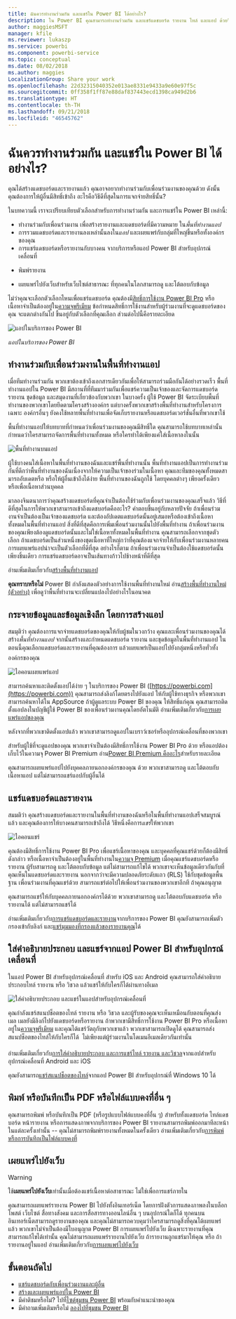 ```yaml
---
title: ฉันควรทำงานร่วมกัน และแชร์ใน Power BI ได้อย่างไร?
description: ใน Power BI คุณสามารถทำงานร่วมกัน และแชร์แดชบอร์ด รายงาน ไทล์ และแอป ด้วยวิธีต่าง ๆ กัน แต่ละวิธีมีข้อดีของมันเอง
author: maggiesMSFT
manager: kfile
ms.reviewer: lukaszp
ms.service: powerbi
ms.component: powerbi-service
ms.topic: conceptual
ms.date: 08/02/2018
ms.author: maggies
LocalizationGroup: Share your work
ms.openlocfilehash: 22d32315040352e013ae8331e9433a9e60e97f5c
ms.sourcegitcommit: 0ff358f1ff87e88daf837443ecd1398ca949d2b6
ms.translationtype: HT
ms.contentlocale: th-TH
ms.lasthandoff: 09/21/2018
ms.locfileid: "46545762"
---
```

# <a name="how-should-i-collaborate-and-share-in-power-bi"></a>ฉันควรทำงานร่วมกัน และแชร์ใน Power BI ได้อย่างไร?

คุณได้สร้างแดชบอร์ดและรายงานแล้ว คุณอาจอยากทำงานร่วมกับเพื่อนร่วมงานของคุณด้วย ดังนั้น คุณต้องการให้ผู้อื่นมีสิทธิ์เข้าถึง อะไรคือวิธีดีที่สุดในการแจกจ่ายสิทธิ์นั้น?

ในบทความนี้ เราจะเปรียบเทียบตัวเลือกสำหรับการทำงานร่วมกัน และการแชร์ใน Power BI เหล่านี้: 

* ทำงานร่วมกับเพื่อนร่วมงาน เพื่อสร้างรายงานและแดชบอร์ดที่มีความหมาย ใน*พื้นที่ทำงานแอป*
* การรวมแดชบอร์ดและรายงานลงเหล่านั้นลงใน*แอป* และเผยแพร่กับกลุ่มที่ใหญ่ขึ้นหรือทั้งองค์กรของคุณ
* การแชร์แดชบอร์ดหรือรายงานกับบางคน จากบริการหรือแอป Power BI สำหรับอุปกรณ์เคลื่อนที่
- พิมพ์รายงาน
* เผยแพร่ไปยังเว็บสำหรับเว็บไซต์สาธารณะ ที่ทุกคนในโลกสามารถดู และโต้ตอบกับข้อมูล

ไม่ว่าคุณจะเลือกตัวเลือกไหนเพื่อแชร์แดชบอร์ด คุณต้องมี[สิทธิ์การใช้งาน Power BI Pro](service-free-vs-pro.md) หรือเนื้อหาจำเป็นต้องอยู่ใน[ความจุพรีเมียม](service-premium.md) ข้อกำหนดสิทธิ์การใช้งานสำหรับผู้ร่วมงานที่จะดูแดชบอร์ดของคุณ จะแตกต่างกันไป ขึ้นอยู่กับตัวเลือกที่คุณเลือก ส่วนต่อไปนี้คือรายละเอียด 

![แอปในบริการของ Power BI](media/service-how-to-collaborate-distribute-dashboards-reports/power-bi-apps-home-blog.png)

*แอปในบริการของ Power BI*

## <a name="collaborate-with-coworkers-in-an-app-workspace"></a>ทำงานร่วมกับเพื่อนร่วมงานในพื้นที่ทำงานแอป

เมื่อทีมทำงานร่วมกัน พวกเขาต้องเข้าถึงเอกสารเดียวกันเพื่อให้สามารถร่วมมือกันได้อย่างรวดเร็ว พื้นที่ทำงานแอปใน Power BI มีสถานที่ที่ทีมมาร่วมกันเพื่อแชร์ความเป็นเจ้าของและจัดการแดชบอร์ด รายงาน ชุดข้อมูล และสมุดงานที่เกี่ยวข้องกับพวกเขา ในบางครั้ง ผู้ใช้ Power BI จัดระเบียบพื้นที่ทำงานของพวกเขาโดยยึดตามโครงสร้างองค์กร แต่บางครั้งพวกเขาสร้างพื้นที่ทำงานสำหรับโครงการเฉพาะ องค์กรอื่นๆ ยังคงใช้หลายพื้นที่ทำงานเพื่อจัดเก็บรายงานหรือแดชบอร์ดเวอร์ชั่นอื่นที่พวกเขาใช้ 

พื้นที่ทำงานแอปให้บทบาทที่กำหนดว่าเพื่อนร่วมงานของคุณมีสิทธิ์ใด คุณสามารถใช้บทบาทเหล่านั้นกำหนดว่าใครสามารถจัดการพื้นที่ทำงานทั้งหมด หรือใครทำได้เพียงแค่ใส่เนื้อหาลงในนั้น

![พื้นที่ทำงานบนแอป](media/service-how-to-collaborate-distribute-dashboards-reports/power-bi-apps-workspaces.png)

ผู้ใช้บางคนใส่เนื้อหาในพื้นที่ทำงานของฉันและแชร์พื้นที่ทำงานนั้น พื้นที่ทำงานแอปเป็นการทำงานร่วมกันที่ดีกว่าพื้นที่ทำงานของฉันเนื่องจากให้ความเป็นเจ้าของร่วมในเนื้อหา คุณและทีมของคุณทั้งหมดสามารถอับเดตหรือ หรือให้ผู้อื่นเข้าถึงได้ง่าย พื้นที่ทำงานของฉันถูกใช้ โดยบุคคลต่างๆ เพียงครั้งเดียวหรือเพื่อเนื้อหาส่วนบุคคล

มาลองจินตนาการว่าคุณสร้างแดชบอร์ดที่คุณจำเป็นต้องใช้ร่วมกับเพื่อนร่วมงานของคุณเสร็จแล้ว วิธีที่ดีที่สุดในการให้พวกเขาสามารถเข้าถึงแดชบอร์ดคืออะไร? คำตอบขึ้นอยู่กับหลายปัจจัย ถ้าเพื่อนร่วมงานจำเป็นต้องเป็นเจ้าของแดชบอร์ด และต้องอัปเดตแดชบอร์ดนั้นอยู่เสมอหรือต้องเข้าถึงเนื้อหาทั้งหมดในพื้นที่ทำงานแอป สิ่งที่ดีที่สุดคือการเพิ่มเพื่อนร่วมงานนั้นไปยังพื้นที่ทำงาน ถ้าเพื่อนร่วมงานของคุณเพียงต้องดูแดชบอร์ดนั้นและไม่ใช่เนื้อหาทั้งหมดในพื้นที่ทำงาน คุณสามารถเลือกจากชุดตัวเลือก ถ้าแดชบอร์ดเป็นส่วนหนึ่งของชุดเนื้อหาที่ใหญ่กว่าที่คุณต้องแจกจ่ายให้กับเพื่อนร่วมงานหลายคน การเผยแพร่แอปน่าจะเป็นตัวเลือกที่ดีที่สุด อย่างไรก็ตาม ถ้าเพื่อนร่วมงานจำเป็นต้องใช้แดชบอร์ดนั้นเพียงชิ้นเดียว การแชร์แดชบอร์ดอาจเป็นเส้นทางก้าวไปช้างหน้าที่ดีที่สุด 

อ่านเพิ่มเติมเกี่ยวกับ[สร้างพื้นที่ทำงานแอป](service-create-workspaces.md)

**คุณทราบหรือไม่** Power BI กำลังแสดงตัวอย่างการใช้งานพื้นที่ทำงานใหม่ อ่าน[สร้างพื้นที่ทำงานใหม่ (ตัวอย่าง)](service-create-the-new-workspaces.md) เพื่อดูว่าพื้นที่ทำงานจะเปลี่ยนแปลงไปอย่างไรในอนาคต 

## <a name="distribute-data-and-insights-by-creating-an-app"></a>กระจายข้อมูลและข้อมูลเชิงลึก โดยการสร้างแอป

สมมุติว่า คุณต้องการแจกจ่ายแดชบอร์ดของคุณให้กับผู้ชมในวงกว้าง คุณและเพื่อนร่วมงานของคุณได้สร้าง*พื้นที่ทำงานแอป* จากนั้นสร้างและกำหนดแดชบอร์ด รายงาน และชุดข้อมูลในพื้นที่ทำงานแอป ในตอนนี้คุณเลือกแดชบอร์ดและรายงานที่คุณต้องการ แล้วเผยแพร่เป็นแอป&#151;ไปยังกลุ่มหนึ่งหรือทั่วทั้งองค์กรของคุณ 

![ไอคอนเผยแพร่แอป](media/service-how-to-collaborate-distribute-dashboards-reports/power-bi-app-publish-600.png)

สามารถค้นหาและติดตั้งแอปได้ง่าย ๆ ในบริการของ Power BI ([https://powerbi.com](https://powerbi.com)) คุณสามารถส่งลิงก์โดยตรงไปยังแอป ให้กับผู้ใช้ทางธุรกิจ หรือพวกเขาสามารถค้นหาได้ใน AppSource ถ้าผู้ดูแลระบบ Power BI ของคุณ ให้สิทธิ์แก่คุณ คุณสามารถติดตั้งแอปลงในบัญชีผู้ใช้ Power BI ของเพื่อนร่วมงานคุณโดยอัตโนมัติ อ่านเพิ่มเติมเกี่ยวกับ[การเผยแพร่แอปของคุณ](consumer/end-user-create-apps.md) 

หลังจากที่พวกเขาติดตั้งแอปแล้ว พวกเขาสามารถดูแอปในเบราว์เซอร์หรืออุปกรณ์เคลื่อนที่ของพวกเขา

สำหรับผู้ใช้ที่จะดูแอปของคุณ พวกเขาจำเป็นต้องมีสิทธิ์การใช้งาน Power BI Pro ด้วย หรือแอปต้องเก็บไว้ในความจุ Power BI Premium อ่าน[Power BI Premium คืออะไร](service-premium.md)สำหรับรายละเอียด

คุณสามารถเผยแพร่แอปไปยังบุคคลภายนอกองค์กรของคุณ ด้วย พวกเขาสามารถดู และโต้ตอบกับเนื้อหาแอป แต่ไม่สามารถแชร์แอปกับผู้อื่นได้

## <a name="share-dashboards-and-reports"></a>แชร์แดชบอร์ดและรายงาน
สมมติว่า คุณสร้างแดชบอร์ดและรายงานในพื้นที่ทำงานของฉันหรือในพื้นที่ทำงานแอปเสร็จสมบูรณ์แล้ว และคุณต้องการให้บางคนสามารถเข้าถึงได้ วิธีหนึ่งคือการ*แชร์*ให้พวกเขา 

![ไอคอนแชร์](media/service-how-to-collaborate-distribute-dashboards-reports/power-bi-share-in-situ.png)

คุณต้องมีสิทธิ์การใช้งาน Power BI Pro เพื่อแชร์เนื้อหาของคุณ และบุคคลที่คุณแชร์ด้วยก็ต้องมีสิทธิ์ดังกล่าว หรือเนื้อหาจำเป็นต้องอยู่ในพื้นที่ทำงานใน[ความจุ Premium](service-premium.md) เมื่อคุณแชร์แดชบอร์ดหรือรายงาน ผู้รับสามารถดู และโต้ตอบกับข้อมูล แต่ไม่สามารถแก้ไขได้ พวกเขาจะเห็นข้อมูลเดียวกันกับที่คุณเห็นในแดชบอร์ดและรายงาน นอกจากว่าจะมีความปลอดภัยระดับแถว (RLS) ใช้กับชุดข้อมูลพื้นฐาน เพื่อนร่วมงานที่คุณแชร์ด้วย สามารถแชร์ต่อไปให้เพื่อนร่วมงานของพวกเขาอีกที ถ้าคุณอนุญาต 

คุณสามารถแชร์ให้กับบุคคลภายนอกองค์กรได้ด้วย พวกเขาสามารถดู และโต้ตอบกับแดชบอร์ด หรือรายงานได้ แต่ไม่สามารถแชร์ได้ 

อ่านเพิ่มเติมเกี่ยวกับ[การแชร์แดชบอร์ดและรายงาน](service-share-dashboards.md)จากบริการของ Power BI คุณยังสามารถเพิ่มตัวกรองเข้ากับลิงก์ และ[แชร์มุมมองที่กรองแล้วของรายงานคุณ](service-share-reports.md)ได้

## <a name="annotate-and-share-from-the-power-bi-mobile-apps"></a>ใส่คำอธิบายประกอบ และแชร์จากแอป Power BI สำหรับอุปกรณ์เคลื่อนที่
ในแอป Power BI สำหรับอุปกรณ์เคลื่อนที่ สำหรับ iOS และ Android คุณสามารถใส่คำอธิบายประกอบไทล์ รายงาน หรือ วิชวล แล้วแชร์ให้กับใครก็ได้ผ่านทางอีเมล 

![ใส่คำอธิบายประกอบ และแชร์ในแอปสำหรับอุปกรณ์เคลื่อนที่](media/service-how-to-collaborate-distribute-dashboards-reports/power-bi-iphone-annotate.png)

คุณกำลังแชร์สแนปช็อตของไทล์ รายงาน หรือ วิชวล และผู้รับของคุณจะเห็นเหมือนกับตอนที่คุณส่งเมล เมลยังมีลิงก์ไปยังแดชบอร์ดหรือรายงาน ถ้าพวกเขามีสิทธิ์การใช้งาน Power BI Pro หรือเนื้อหาอยู่ใน[ความจุพรีเมียม](service-premium.md) และคุณได้แชร์วัตถุกับพวกเขาแล้ว พวกเขาสามารถเปิดดูได้ คุณสามารถส่งสแนปช็อตของไทล์ให้กับใครก็ได้ &#151; ไม่เพียงแต่ผู้ร่วมงานในโดเมนอีเมลเดียวกันเท่านั้น

อ่านเพิ่มเติมเกี่ยวกับ[การใส่คำอธิบายประกอบ และการแชร์ไทล์ รายงาน และวิชวล](consumer/mobile/mobile-annotate-and-share-a-tile-from-the-mobile-apps.md)จากแอปสำหรับอุปกรณ์เคลื่อนที่ Android และ iOS

คุณยังสามารถ[แชร์สแนปช็อตของไทล์](consumer/mobile/mobile-windows-10-phone-app-get-started.md)จากแอป Power BI สำหรับอุปกรณ์ที่ Windows 10 ได้

## <a name="print-or-save-as-pdf-or-other-static-file"></a>พิมพ์ หรือบันทึกเป็น PDF หรือไฟล์แบบคงที่อื่น ๆ
คุณสามารถพิมพ์ หรือบันทึกเป็น PDF (หรือรูปแบบไฟล์แบบคงที่อื่น ๆ) สำหรับทั้งแดชบอร์ด ไทล์แดชบอร์ด หน้ารายงาน หรือการแสดงภาพจากบริการของ Power BI รายงานสามารถพิมพ์ออกมาทีละหน้าในแต่ละครั้งเท่านั้น -- คุณไม่สามารถพิมพ์รายงานทั้งหมดในครั้งเดียว อ่านเพิ่มเติมเกี่ยวกับ[การพิมพ์ หรือการบันทึกเป็นไฟล์แบบคงที่](consumer/end-user-print.md)

## <a name="publish-to-the-web"></a>เผยแพร่ไปยังเว็บ

> [!WARNING]
> ใช้**เผยแพร่ไปยังเว็บ**เท่านั้นเมื่อต้องแชร์เนื้อหาต่อสาธารณะ ไม่ใช่เพื่อการแชร์ภายใน

คุณสามารถเผยแพร่รายงาน Power BI ไปยังทั้งอินเทอร์เน็ต โดยการฝังตัวการแสดงภาพลงในบล็อกโพสต์ เว็บไซต์ สื่อทางสังคม และการสื่อสารทางออนไลน์อื่น ๆ บนอุปกรณ์ใดก็ได้ ทุกคนบนอินเทอร์เน็ตสามารถดูรายงานของคุณ และคุณไม่สามารถควบคุมว่าใครสามารถดูสิ่งที่คุณได้เผยแพร่แล้ว พวกเขาไม่จำเป็นต้องมีใบอนุญาต Power BI การเผยแพร่ไปยังเว็บ มีเฉพาะรายงานที่คุณสามารถแก้ไขได้เท่านั้น คุณไม่สามารถเผยแพร่รายงานไปยังเว็บ ถ้ารายงานถูกแชร์มาให้คุณ หรือ ถ้ารายงานอยู่ในแอป อ่านเพิ่มเติมเกี่ยวกับ[การเผยแพร่ไปยังเว็บ](service-publish-to-web.md)

## <a name="next-steps"></a>ขั้นตอนถัดไป
* [แชร์แดชบอร์ดกับเพื่อนร่วมงานและผู้อื่น](service-share-dashboards.md)
* [สร้างและเผยแพร่แอปใน Power BI](consumer/end-user-create-apps.md)
* มีคำติชมหรือไม่? ไปที่[ไซต์ชุมชน Power BI](https://community.powerbi.com/) พร้อมกับคำแนะนำของคุณ
* มีคำถามเพิ่มเติมหรือไม่ [ลองไปที่ชุมชน Power BI](http://community.powerbi.com/)

